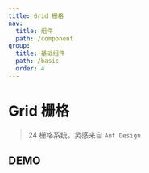 ```yaml
---
title: Grid 栅格
nav:
  title: 组件
  path: /component
group:
  title: 基础组件
  path: /basic
  order: 4
---
```


# Grid 栅格

> 24 栅格系统。灵感来自 `Ant Design`

## DEMO

<code defaultShowCode src="./__fixtures__/basic.tsx"></code>

<API src="./row.tsx"></API>

<API src="./col.tsx"></API>
